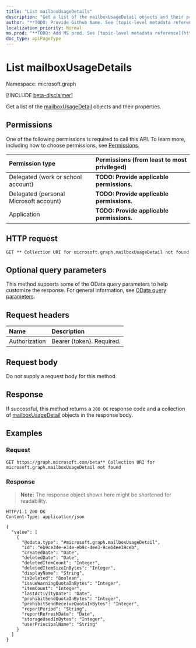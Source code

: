```yaml
---
title: "List mailboxUsageDetails"
description: "Get a list of the mailboxUsageDetail objects and their properties."
author: "**TODO: Provide Github Name. See [topic-level metadata reference](https://msgo.azurewebsites.net/add/document/guidelines/metadata.html#topic-level-metadata)**"
localization_priority: Normal
ms.prod: "**TODO: Add MS prod. See [topic-level metadata reference](https://msgo.azurewebsites.net/add/document/guidelines/metadata.html#topic-level-metadata)**"
doc_type: apiPageType
---
```


# List mailboxUsageDetails
Namespace: microsoft.graph

[!INCLUDE [beta-disclaimer](../../includes/beta-disclaimer.md)]

Get a list of the [mailboxUsageDetail](../resources/mailboxusagedetail.md) objects and their properties.

## Permissions
One of the following permissions is required to call this API. To learn more, including how to choose permissions, see [Permissions](/graph/permissions-reference).

|Permission type|Permissions (from least to most privileged)|
|:---|:---|
|Delegated (work or school account)|**TODO: Provide applicable permissions.**|
|Delegated (personal Microsoft account)|**TODO: Provide applicable permissions.**|
|Application|**TODO: Provide applicable permissions.**|

## HTTP request

<!-- {
  "blockType": "ignored"
}
-->
``` http
GET ** Collection URI for microsoft.graph.mailboxUsageDetail not found
```

## Optional query parameters
This method supports some of the OData query parameters to help customize the response. For general information, see [OData query parameters](/graph/query-parameters).

## Request headers
|Name|Description|
|:---|:---|
|Authorization|Bearer {token}. Required.|

## Request body
Do not supply a request body for this method.

## Response

If successful, this method returns a `200 OK` response code and a collection of [mailboxUsageDetail](../resources/mailboxusagedetail.md) objects in the response body.

## Examples

### Request
<!-- {
  "blockType": "request",
  "name": "list_mailboxusagedetail"
}
-->
``` http
GET https://graph.microsoft.com/beta** Collection URI for microsoft.graph.mailboxUsageDetail not found
```


### Response
>**Note:** The response object shown here might be shortened for readability.
<!-- {
  "blockType": "response",
  "truncated": true,
  "@odata.type": "Collection(microsoft.graph.mailboxUsageDetail)"
}
-->
``` http
HTTP/1.1 200 OK
Content-Type: application/json

{
  "value": [
    {
      "@odata.type": "#microsoft.graph.mailboxUsageDetail",
      "id": "eb9ce34e-e34e-eb9c-4ee3-9ceb4ee39ceb",
      "createdDate": "Date",
      "deletedDate": "Date",
      "deletedItemCount": "Integer",
      "deletedItemSizeInBytes": "Integer",
      "displayName": "String",
      "isDeleted": "Boolean",
      "issueWarningQuotaInBytes": "Integer",
      "itemCount": "Integer",
      "lastActivityDate": "Date",
      "prohibitSendQuotaInBytes": "Integer",
      "prohibitSendReceiveQuotaInBytes": "Integer",
      "reportPeriod": "String",
      "reportRefreshDate": "Date",
      "storageUsedInBytes": "Integer",
      "userPrincipalName": "String"
    }
  ]
}
```

